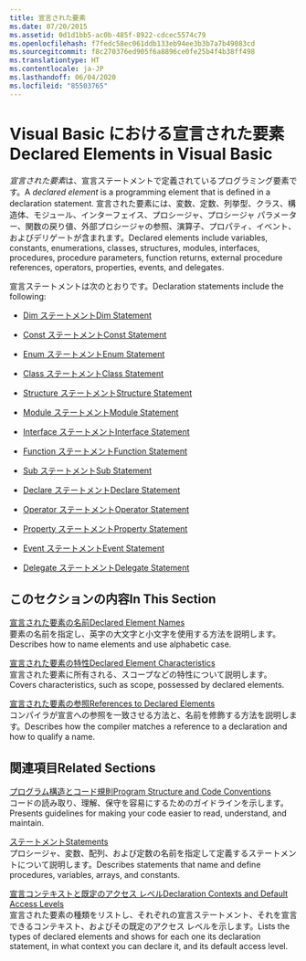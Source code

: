 ```yaml
---
title: 宣言された要素
ms.date: 07/20/2015
ms.assetid: 0d1d1bb5-ac0b-485f-8922-cdcec5574c79
ms.openlocfilehash: f7fedc58ec061ddb133eb94ee3b3b7a7b49083cd
ms.sourcegitcommit: f8c270376ed905f6a8896ce0fe25b4f4b38ff498
ms.translationtype: HT
ms.contentlocale: ja-JP
ms.lasthandoff: 06/04/2020
ms.locfileid: "85503765"
---
```

# <a name="declared-elements-in-visual-basic"></a><span data-ttu-id="8bfbc-102">Visual Basic における宣言された要素</span><span class="sxs-lookup"><span data-stu-id="8bfbc-102">Declared Elements in Visual Basic</span></span>
<span data-ttu-id="8bfbc-103">*宣言された要素*は、宣言ステートメントで定義されているプログラミング要素です。</span><span class="sxs-lookup"><span data-stu-id="8bfbc-103">A *declared element* is a programming element that is defined in a declaration statement.</span></span> <span data-ttu-id="8bfbc-104">宣言された要素には、変数、定数、列挙型、クラス、構造体、モジュール、インターフェイス、プロシージャ、プロシージャ パラメーター、関数の戻り値、外部プロシージャの参照、演算子、プロパティ、イベント、およびデリゲートが含まれます。</span><span class="sxs-lookup"><span data-stu-id="8bfbc-104">Declared elements include variables, constants, enumerations, classes, structures, modules, interfaces, procedures, procedure parameters, function returns, external procedure references, operators, properties, events, and delegates.</span></span>  
  
 <span data-ttu-id="8bfbc-105">宣言ステートメントは次のとおりです。</span><span class="sxs-lookup"><span data-stu-id="8bfbc-105">Declaration statements include the following:</span></span>  
  
- [<span data-ttu-id="8bfbc-106">Dim ステートメント</span><span class="sxs-lookup"><span data-stu-id="8bfbc-106">Dim Statement</span></span>](../../../language-reference/statements/dim-statement.md)  
  
- [<span data-ttu-id="8bfbc-107">Const ステートメント</span><span class="sxs-lookup"><span data-stu-id="8bfbc-107">Const Statement</span></span>](../../../language-reference/statements/const-statement.md)  
  
- [<span data-ttu-id="8bfbc-108">Enum ステートメント</span><span class="sxs-lookup"><span data-stu-id="8bfbc-108">Enum Statement</span></span>](../../../language-reference/statements/enum-statement.md)  
  
- [<span data-ttu-id="8bfbc-109">Class ステートメント</span><span class="sxs-lookup"><span data-stu-id="8bfbc-109">Class Statement</span></span>](../../../language-reference/statements/class-statement.md)  
  
- [<span data-ttu-id="8bfbc-110">Structure ステートメント</span><span class="sxs-lookup"><span data-stu-id="8bfbc-110">Structure Statement</span></span>](../../../language-reference/statements/structure-statement.md)  
  
- [<span data-ttu-id="8bfbc-111">Module ステートメント</span><span class="sxs-lookup"><span data-stu-id="8bfbc-111">Module Statement</span></span>](../../../language-reference/statements/module-statement.md)  
  
- [<span data-ttu-id="8bfbc-112">Interface ステートメント</span><span class="sxs-lookup"><span data-stu-id="8bfbc-112">Interface Statement</span></span>](../../../language-reference/statements/interface-statement.md)  
  
- [<span data-ttu-id="8bfbc-113">Function ステートメント</span><span class="sxs-lookup"><span data-stu-id="8bfbc-113">Function Statement</span></span>](../../../language-reference/statements/function-statement.md)  
  
- [<span data-ttu-id="8bfbc-114">Sub ステートメント</span><span class="sxs-lookup"><span data-stu-id="8bfbc-114">Sub Statement</span></span>](../../../language-reference/statements/sub-statement.md)  
  
- [<span data-ttu-id="8bfbc-115">Declare ステートメント</span><span class="sxs-lookup"><span data-stu-id="8bfbc-115">Declare Statement</span></span>](../../../language-reference/statements/declare-statement.md)  
  
- [<span data-ttu-id="8bfbc-116">Operator ステートメント</span><span class="sxs-lookup"><span data-stu-id="8bfbc-116">Operator Statement</span></span>](../../../language-reference/statements/operator-statement.md)  
  
- [<span data-ttu-id="8bfbc-117">Property ステートメント</span><span class="sxs-lookup"><span data-stu-id="8bfbc-117">Property Statement</span></span>](../../../language-reference/statements/property-statement.md)  
  
- [<span data-ttu-id="8bfbc-118">Event ステートメント</span><span class="sxs-lookup"><span data-stu-id="8bfbc-118">Event Statement</span></span>](../../../language-reference/statements/event-statement.md)  
  
- [<span data-ttu-id="8bfbc-119">Delegate ステートメント</span><span class="sxs-lookup"><span data-stu-id="8bfbc-119">Delegate Statement</span></span>](../../../language-reference/statements/delegate-statement.md)  
  
## <a name="in-this-section"></a><span data-ttu-id="8bfbc-120">このセクションの内容</span><span class="sxs-lookup"><span data-stu-id="8bfbc-120">In This Section</span></span>  
 [<span data-ttu-id="8bfbc-121">宣言された要素の名前</span><span class="sxs-lookup"><span data-stu-id="8bfbc-121">Declared Element Names</span></span>](declared-element-names.md)  
 <span data-ttu-id="8bfbc-122">要素の名前を指定し、英字の大文字と小文字を使用する方法を説明します。</span><span class="sxs-lookup"><span data-stu-id="8bfbc-122">Describes how to name elements and use alphabetic case.</span></span>  
  
 [<span data-ttu-id="8bfbc-123">宣言された要素の特性</span><span class="sxs-lookup"><span data-stu-id="8bfbc-123">Declared Element Characteristics</span></span>](declared-element-characteristics.md)  
 <span data-ttu-id="8bfbc-124">宣言された要素に所有される、スコープなどの特性について説明します。</span><span class="sxs-lookup"><span data-stu-id="8bfbc-124">Covers characteristics, such as scope, possessed by declared elements.</span></span>  
  
 [<span data-ttu-id="8bfbc-125">宣言された要素の参照</span><span class="sxs-lookup"><span data-stu-id="8bfbc-125">References to Declared Elements</span></span>](references-to-declared-elements.md)  
 <span data-ttu-id="8bfbc-126">コンパイラが宣言への参照を一致させる方法と、名前を修飾する方法を説明します。</span><span class="sxs-lookup"><span data-stu-id="8bfbc-126">Describes how the compiler matches a reference to a declaration and how to qualify a name.</span></span>  
  
## <a name="related-sections"></a><span data-ttu-id="8bfbc-127">関連項目</span><span class="sxs-lookup"><span data-stu-id="8bfbc-127">Related Sections</span></span>  
 [<span data-ttu-id="8bfbc-128">プログラム構造とコード規則</span><span class="sxs-lookup"><span data-stu-id="8bfbc-128">Program Structure and Code Conventions</span></span>](../../program-structure/program-structure-and-code-conventions.md)  
 <span data-ttu-id="8bfbc-129">コードの読み取り、理解、保守を容易にするためのガイドラインを示します。</span><span class="sxs-lookup"><span data-stu-id="8bfbc-129">Presents guidelines for making your code easier to read, understand, and maintain.</span></span>  
  
 [<span data-ttu-id="8bfbc-130">ステートメント</span><span class="sxs-lookup"><span data-stu-id="8bfbc-130">Statements</span></span>](../../../language-reference/statements/index.md)  
 <span data-ttu-id="8bfbc-131">プロシージャ、変数、配列、および定数の名前を指定して定義するステートメントについて説明します。</span><span class="sxs-lookup"><span data-stu-id="8bfbc-131">Describes statements that name and define procedures, variables, arrays, and constants.</span></span>  
  
 [<span data-ttu-id="8bfbc-132">宣言コンテキストと既定のアクセス レベル</span><span class="sxs-lookup"><span data-stu-id="8bfbc-132">Declaration Contexts and Default Access Levels</span></span>](../../../language-reference/statements/declaration-contexts-and-default-access-levels.md)  
 <span data-ttu-id="8bfbc-133">宣言された要素の種類をリストし、それぞれの宣言ステートメント、それを宣言できるコンテキスト、およびその既定のアクセス レベルを示します。</span><span class="sxs-lookup"><span data-stu-id="8bfbc-133">Lists the types of declared elements and shows for each one its declaration statement, in what context you can declare it, and its default access level.</span></span>
